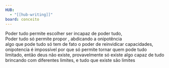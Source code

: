 ```yaml
---
HUB:
  - "[[hub-writing]]"
board: conceito
---
```

Poder tudo permite escolher ser incapaz de poder tudo,  
Poder tudo só permite propor , abdicando a onipotência  
algo que pode tudo só tem de fato o poder de reinvidicar capacidades, onipotencia é impossível por que só permite tornar quem pode tudo limitado, então deus não existe, provavelmente só existe algo capaz de tudo brincando com diferentes limites, e tudo que existe são limites